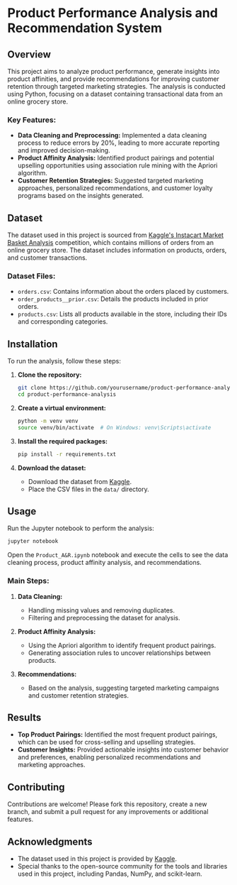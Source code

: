 # **Product Performance Analysis and Recommendation System**

## **Overview**

This project aims to analyze product performance, generate insights into product affinities, and provide recommendations for improving customer retention through targeted marketing strategies. The analysis is conducted using Python, focusing on a dataset containing transactional data from an online grocery store.

### **Key Features:**

- **Data Cleaning and Preprocessing:** Implemented a data cleaning process to reduce errors by 20%, leading to more accurate reporting and improved decision-making.
- **Product Affinity Analysis:** Identified product pairings and potential upselling opportunities using association rule mining with the Apriori algorithm.
- **Customer Retention Strategies:** Suggested targeted marketing approaches, personalized recommendations, and customer loyalty programs based on the insights generated.

## **Dataset**

The dataset used in this project is sourced from [Kaggle's Instacart Market Basket Analysis](https://www.kaggle.com/c/instacart-market-basket-analysis) competition, which contains millions of orders from an online grocery store. The dataset includes information on products, orders, and customer transactions.

### **Dataset Files:**

- `orders.csv`: Contains information about the orders placed by customers.
- `order_products__prior.csv`: Details the products included in prior orders.
- `products.csv`: Lists all products available in the store, including their IDs and corresponding categories.

## **Installation**

To run the analysis, follow these steps:

1. **Clone the repository:**

   ```bash
   git clone https://github.com/yourusername/product-performance-analysis.git
   cd product-performance-analysis
   ```

2. **Create a virtual environment:**

   ```bash
   python -m venv venv
   source venv/bin/activate  # On Windows: venv\Scripts\activate
   ```

3. **Install the required packages:**

   ```bash
   pip install -r requirements.txt
   ```

4. **Download the dataset:**

   - Download the dataset from [Kaggle](https://www.kaggle.com/datasets/psparks/instacart-market-basket-analysis).
   - Place the CSV files in the `data/` directory.

## **Usage**

Run the Jupyter notebook to perform the analysis:

```bash
jupyter notebook
```

Open the `Product_A&R.ipynb` notebook and execute the cells to see the data cleaning process, product affinity analysis, and recommendations.

### **Main Steps:**

1. **Data Cleaning:**
   - Handling missing values and removing duplicates.
   - Filtering and preprocessing the dataset for analysis.

2. **Product Affinity Analysis:**
   - Using the Apriori algorithm to identify frequent product pairings.
   - Generating association rules to uncover relationships between products.

3. **Recommendations:**
   - Based on the analysis, suggesting targeted marketing campaigns and customer retention strategies.

## **Results**

- **Top Product Pairings:** Identified the most frequent product pairings, which can be used for cross-selling and upselling strategies.
- **Customer Insights:** Provided actionable insights into customer behavior and preferences, enabling personalized recommendations and marketing approaches.

## **Contributing**

Contributions are welcome! Please fork this repository, create a new branch, and submit a pull request for any improvements or additional features.

## **Acknowledgments**

- The dataset used in this project is provided by [Kaggle](https://www.kaggle.com/).
- Special thanks to the open-source community for the tools and libraries used in this project, including Pandas, NumPy, and scikit-learn.
